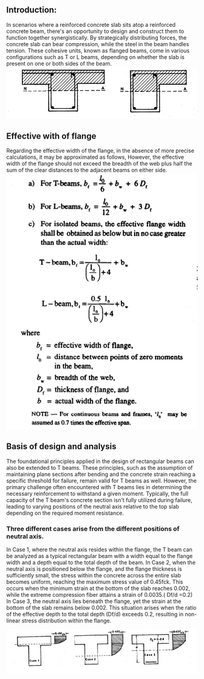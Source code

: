 
## Introduction:

In scenarios where a reinforced concrete slab sits atop a reinforced concrete beam, there's an opportunity to design and construct them to function together synergistically. By strategically distributing forces, the concrete slab can bear compression, while the steel in the beam handles tension. These cohesive units, known as flanged beams, come in various configurations such as T or L beams, depending on whether the slab is present on one or both sides of the beam.
![*flangedBeam1*](images/flangedBeam1.png)

## Effective with of flange

Regarding the effective width of the flange, in the absence of more precise calculations, it may be approximated as follows, However, the effective width of the flange should not exceed the breadth of the web plus half the sum of the clear distances to the adjacent beams on either side.
![*formula*](images/formula.png)

## Basis of design and analysis 

The foundational principles applied in the design of rectangular beams can also be extended to T beams. These principles, such as the assumption of maintaining plane sections after bending and the concrete strain reaching a specific threshold for failure, remain valid for T beams as well. However, the primary challenge often encountered with T beams lies in determining the necessary reinforcement to withstand a given moment. Typically, the full capacity of the T beam's concrete section isn't fully utilized during failure, leading to varying positions of the neutral axis relative to the top slab depending on the required moment resistance.

### Three different cases arise from the different positions of neutral axis. 

In Case 1, where the neutral axis resides within the flange, the T beam can be analyzed as a typical rectangular beam with a width equal to the flange width and a depth equal to the total depth of the beam.
In Case 2, when the neutral axis is positioned below the flange, and the flange thickness is sufficiently small, the stress within the concrete across the entire slab becomes uniform, reaching the maximum stress value of 0.45fck. This occurs when the minimum strain at the bottom of the slab reaches 0.002, while the extreme compression fiber attains a strain of 0.0035.( Df/d =0.2)
In Case 3, the neutral axis lies beneath the flange, yet the strain at the bottom of the slab remains below 0.002. This situation arises when the ratio of the effective depth to the total depth (Df/d) exceeds 0.2, resulting in non-linear stress distribution within the flange.

![*flangedBeam2*](images/flangedBeam2.png)



